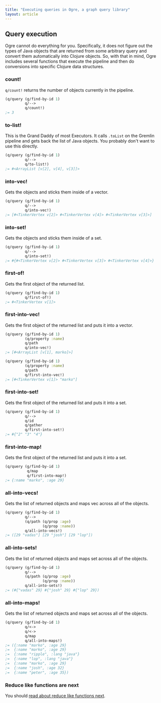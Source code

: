 ```yaml
---
title: "Executing queries in Ogre, a graph query library"
layout: article
---
```


## Query execution 

Ogre cannot do everything for you. Specifically, it does not figure
out the types of Java objects that are returned from some arbitrary
query and convert them automatically into Clojure objects. So, with
that in mind, Ogre includes several functions that execute the
pipeline and then do conversions into specific Clojure data
structures.

### count!

`q/count!` returns the number of objects currently in the pipeline. 

``` clojure
(q/query (g/find-by-id 1)
         q/-->
         q/count!)
;= 3
``` 

### to-list!

This is the Grand Daddy of most Executors. It calls `.toList` on the
Gremlin pipeline and gets back the list of Java objects. You probably
don't want to use this directly. 

``` clojure
(q/query (g/find-by-id 1)
         q/-->
         q/to-list!)
;= #<ArrayList [v[2], v[4], v[3]]>
``` 

### into-vec!

Gets the objects and sticks them inside of a vector. 

``` clojure
(q/query (g/find-by-id 1)
         q/-->
         q/into-vec!)
;= [#<TinkerVertex v[2]> #<TinkerVertex v[4]> #<TinkerVertex v[3]>]
``` 

### into-set!

Gets the objects and sticks them inside of a set. 

``` clojure
(q/query (g/find-by-id 1)
         q/-->         
         q/into-set!)
;= #{#<TinkerVertex v[2]> #<TinkerVertex v[3]> #<TinkerVertex v[4]>}
``` 

### first-of!

Gets the first object of the returned list. 

``` clojure
(q/query (g/find-by-id 1)
         q/first-of!)
;= #<TinkerVertex v[1]>
``` 

### first-into-vec!

Gets the first object of the returned list and puts it into a vector. 

``` clojure
(q/query (g/find-by-id 1)
         (q/property :name)
         q/path
         q/into-vec!)
;= [#<ArrayList [v[1], marko]>]         

(q/query (g/find-by-id 1)
         (q/property :name)
         q/path
         q/first-into-vec!)
;= [#<TinkerVertex v[1]> "marko"]
``` 

### first-into-set!

Gets the first object of the returned list and puts it into a set. 

``` clojure
(q/query (g/find-by-id 1)
         q/-->
         q/id
         q/gather
         q/first-into-set!)
;= #{"2" "3" "4"}         
```

### first-into-map!

Gets the first object of the returned list and puts it into a set. 

``` clojure
(q/query (g/find-by-id 1)
          q/map
          q/first-into-map!)
;= {:name "marko", :age 29}
```

### all-into-vecs!

Gets the list of returned objects and maps vec across all of the
objects.

``` clojure
(q/query (g/find-by-id 1)
         q/-->
         (q/path (q/prop :age)
                 (q/prop :name))
         q/all-into-vecs!)
;= ([29 "vadas"] [29 "josh"] [29 "lop"])
```                        

### all-into-sets!

Gets the list of returned objects and maps set across all of the
objects.

``` clojure
(q/query (g/find-by-id 1)
         q/-->
         (q/path (q/prop :age)
                 (q/prop :name))
         q/all-into-sets!)
;= (#{"vadas" 29} #{"josh" 29} #{"lop" 29})
```                        

### all-into-maps!

Gets the list of returned objects and maps set across all of the
objects.

``` clojure
(q/query (g/find-by-id 1)
         q/<->
         q/<->
         q/map
         q/all-into-maps!)
;= ({:name "marko", :age 29} 
;=  {:name "marko", :age 29} 
;=  {:name "ripple", :lang "java"} 
;=  {:name "lop", :lang "java"} 
;=  {:name "marko", :age 29} 
;=  {:name "josh", :age 32} 
;=  {:name "peter", :age 35})         
```                        

### Reduce like functions are next

You should [read about reduce like functions next](/articles/reduce.html). 
